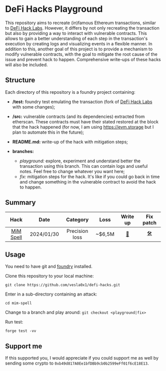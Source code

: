 # DeFi Hacks Playground
This repository aims to recreate (in)famous Ethereum transactions, similar to [DeFi Hack Labs](https://github.com/SunWeb3Sec/DeFiHackLabs/). However, it differs by not only recreating the transaction but also by providing a way to interact with vulnerable contracts. This allows to gain a better understanding of each step in the transaction's execution by creating logs and visualizing events in a flexible manner. In addition to this, another goal of this project is to provide a mechanism to modify vulnerable contracts, with the goal to mitigate the root cause of the issue and prevent hack to happen. Comprehensive write-ups of these hacks will also be included.

## Structure
Each directory of this repository is a foundry project containing:
- **/test:** foundry test emulating the transaction (fork of [DeFi Hack Labs](https://github.com/SunWeb3Sec/DeFiHackLabs/) with some changes);

- **/src:** vulnerable contracts (and its dependencies) extracted from etherscan. These contracts must have their stated restored at the block that the hack happened (for now, I am using https://evm.storage but I plan to automate this in the future);

- **README.md:** write-up of the hack with mitigation steps;

- **branches:**
  - *playground:* explore, experiment and understand better the transaction using this branch. This can contain logs and useful notes. Feel free to change whatever you want here;
  - *fix:* mitigation steps for the hack. It's like if you could go back in time and change something in the vulnerable contract to avoid the hack to happen. 


## Summary
| Hack                      | Date          | Category        | Loss      | Write up                      | Fix patch                                                                                    |
|:-------------------------:|:-------------:|:---------------:|:---------:|:-----------------------------:|:--------------------------------------------------------------------------------------------:|
| [MiM Spell](./mim-spell/) | 2024/01/30    | Precision loss  | ~$6,5M    | [📝](./mim-spell/README.md)  | [🛠️](https://github.com/vesla0x1/defi-hacks/commit/ab6bc9b7f43cd3f45496a47b3e4038bb79e9bf58) |



## Usage
You need to have git and [foundry](https://book.getfoundry.sh/getting-started/installation) installed.

Clone this repository to your local machine:
```
git clone https://github.com/vesla0x1/defi-hacks.git
```

Enter in a sub-directory containing an attack:
```
cd mim-spell
```

Change to a branch and play around:
`git checkout <playground|fix>`

Run test:
```
forge test -vv
```

## Support me
If this supported you, I would appreciate if you could support me as well by sending some crypto to `0xb49d817A0Ee1bfDBb9cb0b2599eFf01f6cE18E13`.
